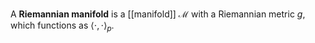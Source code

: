 A **Riemannian manifold** is a [[manifold]] $\mathcal{M}$ with a Riemannian metric $g$, which functions as $\langle \cdot, \cdot\rangle_p$.